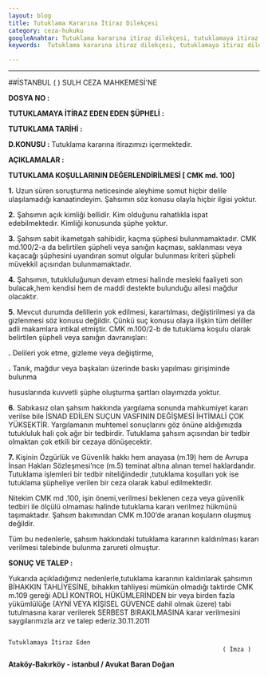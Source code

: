 ```yaml
---
layout: blog
title: Tutuklama Kararına İtiraz Dilekçesi
category: ceza-hukuku
googleAnahtar: Tutuklama kararına itiraz dilekçesi, tutuklamaya itiraz dilekçe örneği, Ceza avukatı, avukat, tutuklama şartları, Bakırköy avukat, Ataköy avukat, istanbul
keywords:  Tutuklama kararına itiraz dilekçesi, tutuklamaya itiraz dilekçe örneği, tutuklama kararı, tutuklama kararına itiraz, Ceza avukatı, avukat, ağır ceza avukatı, tutuklama koşulları, tutuklama şartları, tutuklama nedeni, tutuklama nedenleri,  Bakırköy avukat, Ataköy avukat, istanbul avukat.

---
```

---

##İSTANBUL  (   )  SULH CEZA MAHKEMESİ'NE

**DOSYA NO			:**
 
**TUTUKLAMAYA 
İTİRAZ EDEN
EDEN ŞÜPHELİ**		**:** 

**TUTUKLAMA TARİHİ	:** 

**D.KONUSU			:** Tutuklama kararına itirazımızı içermektedir.

**AÇIKLAMALAR		:**


**TUTUKLAMA KOŞULLARININ DEĞERLENDİRİLMESİ [ CMK md. 100]**

**1.**	Uzun süren soruşturma neticesinde aleyhime somut hiçbir delile ulaşılamadığı kanaatindeyim. Şahsımın söz konusu olayla hiçbir ilgisi yoktur.

**2.**	Şahsımın açık kimliği bellidir. Kim olduğunu rahatlıkla ispat edebilmektedir. Kimliği konusunda şüphe yoktur.

**3.**	Şahsım sabit ikametgah sahibidir, kaçma şüphesi bulunmamaktadır. CMK md.100/2-a da belirtilen şüpheli veya sanığın  kaçması, saklanması  veya kaçacağı şüphesini uyandıran somut olgular bulunması kriteri şüpheli müvekkil açısından bulunmamaktadır.

**4.**	Şahsımın, tutukluluğunun devam etmesi halinde mesleki faaliyeti son bulacak,hem kendisi hem de maddi destekte bulunduğu ailesi mağdur olacaktır.

**5.**	Mevcut durumda delillerin yok edilmesi, karartılması, değiştirilmesi  ya da gizlenmesi söz konusu değildir. Çünkü suç konusu olaya ilişkin  tüm deliller  adli makamlara intikal etmiştir. CMK m.100/2-b de tutuklama  koşulu olarak belirtilen  şüpheli veya sanığın davranışları:                          

**.**   Delileri  yok etme, gizleme veya değiştirme,

**.**   Tanık, mağdur veya  başkaları üzerinde baskı yapılması girişiminde bulunma

 hususlarında kuvvetli şüphe oluşturma şartları olayımızda yoktur.

**6.**  Sabıkasız olan şahsım hakkında yargılama sonunda mahkumiyet kararı verilse  bile İSNAD EDİLEN SUÇUN VASFININ DEĞİŞMESİ İHTİMALİ ÇOK YÜKSEKTİR. Yargılamanın muhtemel sonuçlarını göz önüne aldığımızda tutukluluk 	hali çok ağır bir tedbirdir. Tutuklama şahsım açısından bir tedbir olmaktan çok 	etkili bir cezaya dönüşecektir.

**7.**  Kişinin Özgürlük ve Güvenlik hakkı  hem anayasa (m.19) hem de Avrupa İnsan Hakları Sözleşmesi’nce (m.5) teminat altına alınan temel haklardandır. Tutuklama  işlemleri  bir tedbir niteliğindedir ,tutuklama koşulları  yok ise tutuklama şüpheliye verilen bir ceza olarak kabul edilmektedir. 

Nitekim CMK md .100, işin önemi,verilmesi  beklenen ceza veya güvenlik tedbiri ile  ölçülü olmaması halinde tutuklama kararı verilmez  hükmünü taşımaktadır. Şahsım bakımından CMK m.100’de aranan koşuların oluşmuş değildir. 

Tüm bu nedenlerle, şahsım  hakkındaki tutuklama kararının kaldırılması kararı verilmesi talebinde bulunma  zarureti olmuştur.


**SONUÇ VE TALEP		:** 

Yukarıda açıkladığımız nedenlerle,tutuklama kararının  kaldırılarak şahsımın BİHAKKIN  TAHLİYESİNE, bihakkın tahliyesi mümkün olmadığı  taktirde CMK m.109 gereği ADLİ KONTROL HÜKÜMLERİNDEN  bir veya birden fazla  yükümlülüğe (AYNİ VEYA  KİŞİSEL GÜVENCE dahil olmak üzere) tabi tutulmasına karar verilerek SERBEST BIRAKILMASINA  karar verilmesini saygılarımızla  arz ve talep ederiz.30.11.2011


                                                                 Tutuklamaya İtiraz Eden
		                                                        ( İmza )

**Ataköy-Bakırköy - istanbul / Avukat Baran Doğan**

